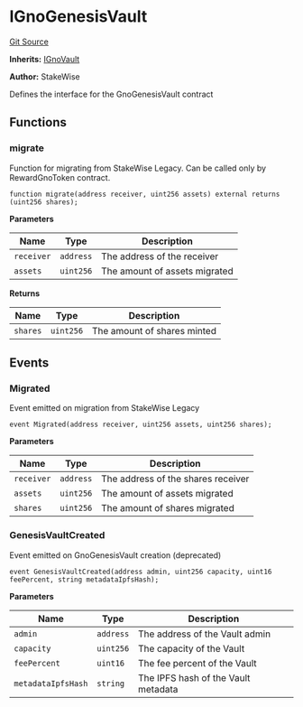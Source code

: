 # IGnoGenesisVault
[Git Source](https://github.com/stakewise/v3-core/blob/c4059a64871829ca60ea58f054baf8eb13d3572a/contracts/interfaces/IGnoGenesisVault.sol)

**Inherits:**
[IGnoVault](/contracts/interfaces/IGnoVault.sol/interface.IGnoVault.md)

**Author:**
StakeWise

Defines the interface for the GnoGenesisVault contract


## Functions
### migrate

Function for migrating from StakeWise Legacy. Can be called only by RewardGnoToken contract.


```solidity
function migrate(address receiver, uint256 assets) external returns (uint256 shares);
```
**Parameters**

|Name|Type|Description|
|----|----|-----------|
|`receiver`|`address`|The address of the receiver|
|`assets`|`uint256`|The amount of assets migrated|

**Returns**

|Name|Type|Description|
|----|----|-----------|
|`shares`|`uint256`|The amount of shares minted|


## Events
### Migrated
Event emitted on migration from StakeWise Legacy


```solidity
event Migrated(address receiver, uint256 assets, uint256 shares);
```

**Parameters**

|Name|Type|Description|
|----|----|-----------|
|`receiver`|`address`|The address of the shares receiver|
|`assets`|`uint256`|The amount of assets migrated|
|`shares`|`uint256`|The amount of shares migrated|

### GenesisVaultCreated
Event emitted on GnoGenesisVault creation (deprecated)


```solidity
event GenesisVaultCreated(address admin, uint256 capacity, uint16 feePercent, string metadataIpfsHash);
```

**Parameters**

|Name|Type|Description|
|----|----|-----------|
|`admin`|`address`|The address of the Vault admin|
|`capacity`|`uint256`|The capacity of the Vault|
|`feePercent`|`uint16`|The fee percent of the Vault|
|`metadataIpfsHash`|`string`|The IPFS hash of the Vault metadata|


